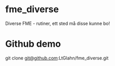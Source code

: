 # fme_diverse
Diverse FME - rutiner, ett sted må disse kunne bo! 

# Github demo

git clone git@github.com:LtGlahn/fme_diverse.git

